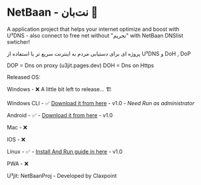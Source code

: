 # NetBaan - نت‌بان 📡
A application project that helps your internet optimize and boost with U³DNS - also connect to free net without "تحریم" with NetBaan DNSlist swticher!

پروژه ای برای دستیابی مردم به اینترنت سریع تر با استفاده از U³DNS و DoH , DoP

DOP = Dns on proxy (u3jit.pages.dev)
DOH = Dns on Https

Released OS:



Windows - ❌ A little bit left to release... 🏗


Windows CLI - ✅ [Download it from here](https://github.com/claxpoint/netbaan/releases/download/UPD-v1.0/NetBaanV1_WinCLI.bat) - v1.0 - *Need Run as administrator*


Android - ✅ - [Download it from here](https://github.com/claxpoint/netbaan/releases/download/UPD-v1.0/NetBaanV1_Universal.apk) - v1.0


Mac - ❌


IOS - ❌


Linux - ✅ - [Install And Run guide in here](https://github.com/claxpoint/netbaan/blob/master/LINUX.md) - v1.0


PWA - ❌

U³jit: NetBaanProj - Developed by Claxpoint
